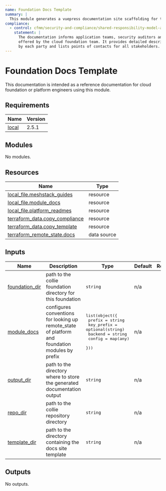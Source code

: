 ```yaml
---
name: Foundation Docs Template
summary: |
  This module generates a vuepress documentation site scaffolding for this cloudfoundation.
compliance:
  - control: cfmm/security-and-compliance/shared-responsibility-model-alignment
    statement: |
      The documentation informs application teams, security auditors and other stakeholders about the landing zones
      offered by the cloud foundation team. It provides detailed descriptions of responsibilities to be carried
      by each party and lists points of contacts for all stakeholders.
---
```


# Foundation Docs Template

This documentation is intended as a reference documentation for cloud foundation or platform engineers using this module.

<!-- BEGIN_TF_DOCS -->
## Requirements

| Name | Version |
|------|---------|
| <a name="requirement_local"></a> [local](#requirement\_local) | 2.5.1 |

## Modules

No modules.

## Resources

| Name | Type |
|------|------|
| [local_file.meshstack_guides](https://registry.terraform.io/providers/hashicorp/local/2.5.1/docs/resources/file) | resource |
| [local_file.module_docs](https://registry.terraform.io/providers/hashicorp/local/2.5.1/docs/resources/file) | resource |
| [local_file.platform_readmes](https://registry.terraform.io/providers/hashicorp/local/2.5.1/docs/resources/file) | resource |
| [terraform_data.copy_compliance](https://registry.terraform.io/providers/hashicorp/terraform/latest/docs/resources/data) | resource |
| [terraform_data.copy_template](https://registry.terraform.io/providers/hashicorp/terraform/latest/docs/resources/data) | resource |
| [terraform_remote_state.docs](https://registry.terraform.io/providers/hashicorp/terraform/latest/docs/data-sources/remote_state) | data source |

## Inputs

| Name | Description | Type | Default | Required |
|------|-------------|------|---------|:--------:|
| <a name="input_foundation_dir"></a> [foundation\_dir](#input\_foundation\_dir) | path to the collie foundation directory for this foundation | `string` | n/a | yes |
| <a name="input_module_docs"></a> [module\_docs](#input\_module\_docs) | configures conventions for looking up remote\_state of platform and foundation modules by prefix | <pre>list(object({<br/>    prefix     = string<br/>    key_prefix = optional(string)<br/>    backend    = string<br/>    config     = map(any)<br/>  }))</pre> | n/a | yes |
| <a name="input_output_dir"></a> [output\_dir](#input\_output\_dir) | path to the directory where to store the generated documentation output | `string` | n/a | yes |
| <a name="input_repo_dir"></a> [repo\_dir](#input\_repo\_dir) | path to the collie repository directory | `string` | n/a | yes |
| <a name="input_template_dir"></a> [template\_dir](#input\_template\_dir) | path to the directory containing the docs site template | `string` | n/a | yes |

## Outputs

No outputs.
<!-- END_TF_DOCS -->